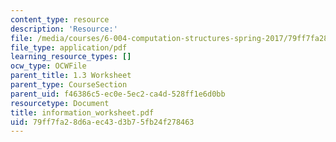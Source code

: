 ```yaml
---
content_type: resource
description: 'Resource:'
file: /media/courses/6-004-computation-structures-spring-2017/79ff7fa28d6aec43d3b75fb24f278463_information_worksheet.pdf
file_type: application/pdf
learning_resource_types: []
ocw_type: OCWFile
parent_title: 1.3 Worksheet
parent_type: CourseSection
parent_uid: f46386c5-ec0e-5ec2-ca4d-528ff1e6d0bb
resourcetype: Document
title: information_worksheet.pdf
uid: 79ff7fa2-8d6a-ec43-d3b7-5fb24f278463
---
```

